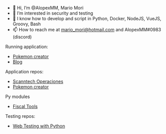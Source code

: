 - 👋 Hi, I’m @AlopexMM, Mario Mori
- 👀 I’m interested in security and testing
- 🌱 I know how to develop and script in Python, Docker, NodeJS, VueJS, Groovy, Bash
- 📫 How to reach me at mario_mori@hotmail.com and AlopexMM#0983 (discord)

Running application:
- [Pokemon creator](https://pokemon-creator.alopexmm.ar)
- [Blog](https://blog.alopexmm.ar)

Application repos:
- [Scanntech Operaciones](https://github.com/AlopexMM/scanntech-apps)
- [Pokemon creator](https://github.com/AlopexMM/pokemon-creator)
  
Py modules
- [Fiscal Tools](https://github.com/AlopexMM/fiscal-tools)

Testing repos:
- [Web Testing with Python](https://github.com/AlopexMM/WebTestingExamples)

<!---
AlopexMM/AlopexMM is a ✨ special ✨ repository because its `README.md` (this file) appears on your GitHub profile.
You can click the Preview link to take a look at your changes.
--->
